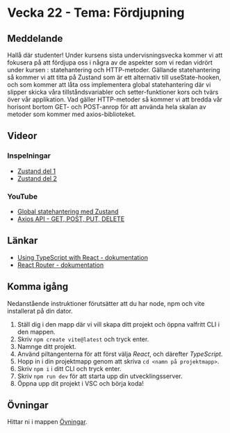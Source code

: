 # Vecka 22 - Tema: Fördjupning

## Meddelande
Hallå där studenter! Under kursens sista undervisningsvecka kommer vi att fokusera på att fördjupa oss i några av de aspekter som vi redan vidrört under kursen : statehantering och HTTP-metoder. Gällande statehantering så kommer vi att titta på Zustand som är ett alternativ till useState-hooken, och som kommer att låta oss implementera global statehantering där vi slipper skicka våra tillståndsvariabler och setter-funktioner kors och tvärs över vår applikation. Vad gäller HTTP-metoder så kommer vi att bredda vår horisont bortom GET- och POST-anrop för att använda hela skalan av metoder som kommer med axios-biblioteket. 

## Videor

### Inspelningar
- [Zustand del 1](https://vimeo.com/951418836/c67d79af02?share=copy)
- [Zustand del 2](https://vimeo.com/951418811/b591a8c40e?share=copy)

### YouTube
- [Global statehantering med Zustand](https://www.youtube.com/watch?v=-Y8brhQKvtA)
- [Axios API - GET, POST, PUT, DELETE](https://www.youtube.com/watch?v=661GhwA3nYI)

## Länkar 
- [Using TypeScript with React - dokumentation](https://react.dev/learn/typescript)
- [React Router - dokumentation](https://reactrouter.com/en/main)

## Komma igång
Nedanstående instruktioner förutsätter att du har node, npm och vite installerat på din dator.
1. Ställ dig i den mapp där vi vill skapa ditt projekt och öppna valfritt CLI i den mappen.
2. Skriv ```npm create vite@latest``` och tryck enter.
3. Namnge ditt projekt.
4. Använd piltangenterna för att först välja *React*, och därefter *TypeScript*.
5. Hopp in i din projektmapp genom att skriva ```cd <namn på projektmapp>```.
6. Skriv ```npm i``` i ditt CLI och tryck enter.
7. Skriv ```npm run dev``` för att starta upp din utvecklingsserver.
8. Öppna upp dit projekt i VSC och börja koda!
 
## Övningar
Hittar ni i mappen [Övningar](./Övningar/).
